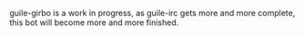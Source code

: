 guile-girbo is a work in progress, as guile-irc gets more and more complete, this bot will become more and more finished.